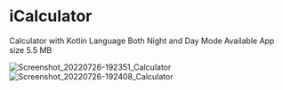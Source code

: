 # iCalculator
Calculator with Kotlin Language Both Night and Day Mode Available  App size 5.5 MB



![Screenshot_20220726-192351_Calculator](https://user-images.githubusercontent.com/88621940/181037676-48efe1d8-bd21-4482-ace1-e9e0ae0f1654.png)
![Screenshot_20220726-192408_Calculator](https://user-images.githubusercontent.com/88621940/181037684-40d0c6c9-fd7a-47e7-8fe7-d521020680ab.png)

